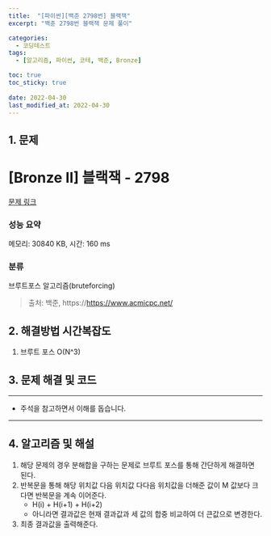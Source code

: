 ```yaml
---
title:  "[파이썬][백준 2798번] 블랙잭"
excerpt: "백준 2798번 블랙잭 문제 풀이"

categories:
  - 코딩테스트
tags:
  - [알고리즘, 파이썬, 코테, 백준, Bronze]

toc: true
toc_sticky: true
 
date: 2022-04-30
last_modified_at: 2022-04-30
---
```


## 1. 문제

# [Bronze II] 블랙잭 - 2798 

[문제 링크](https://www.acmicpc.net/problem/2798) 

### 성능 요약

메모리: 30840 KB, 시간: 160 ms

### 분류

브루트포스 알고리즘(bruteforcing)


> 출처: 백준, https://https://www.acmicpc.net/

## 2. 해결방법 시간복잡도

1. 브루트 포스 O(N^3)


## 3. 문제 해결 및 코드
--- 

<script src="https://gist.github.com/cmblir/018f04c5ba3e0cd38cf323f670655fee.js"></script>

- 주석을 참고하면서 이해를 돕습니다.
---

## 4. 알고리즘 및 해설

1. 해당 문제의 경우 분해합을 구하는 문제로 브루트 포스를 통해 간단하게 해결하면 된다.
2. 반복문을 통해 해당 위치값 다음 위치값 다다음 위치값을 더해준 값이 M 값보다 크다면 반복문을 계속 이어준다.
    - H(i) + H(i+1) + H(i+2)
    - 아니라면 결과값은 현재 결과값과 세 값의 합중 비교하여 더 큰값으로 변경한다.
3. 최종 결과값을 출력해준다.